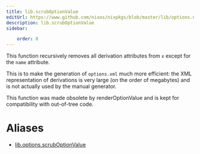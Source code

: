 ```yaml
---
title: lib.scrubOptionValue
editUrl: https://www.github.com/nixos/nixpkgs/blob/master/lib/options.nix#L361C22
description: lib.scrubOptionValue
sidebar:

    order: 8
---
```


This function recursively removes all derivation attributes from
`x` except for the `name` attribute.

This is to make the generation of `options.xml` much more
efficient: the XML representation of derivations is very large
(on the order of megabytes) and is not actually used by the
manual generator.

This function was made obsolete by renderOptionValue and is kept for
compatibility with out-of-tree code.


# Aliases

- [lib.options.scrubOptionValue](/nix-doc-comments/reference/lib/options/lib-options-scrubOptionValue)


